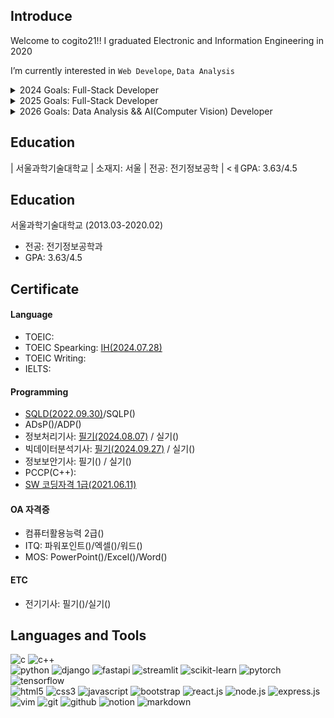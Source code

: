 <main>
  <article>
    <h2>Introduce</h2>
    <div>
      <p>Welcome to cogito21!! I graduated Electronic and Information Engineering in 2020 </p>
      <p>I’m currently interested in <code>Web Develope</code>, <code>Data Analysis</code> </p>
      <details>
        <summary>2024 Goals: Full-Stack Developer</summary>
        <ul>
          <li>정보처리기사(<del>필기</del>/실기)</li>
          <li>빅데이터분석기사(<del>필기</del>/실기)</li>
          <li>TOEIC Speaking(AL)/TOEIC Writing(AL)</li>
          <li>PCCP(Python: Lv4)</li>
          <li>ADsP</li>
        </ul>
      </details>
      <details>
        <summary>2025 Goals: Full-Stack Developer</summary>
        <ul>
          <li>정보보안기사(필기/실기)</li>
          <li>TOEIC(900+)</li>
          <li>PCCP(Java: Lv4)</li>
          <li>리눅스마스터 2급/1급</li>
          <li>네트워크관리사 2급</li>
          <li>ITQ(Word/PowerPoint/Excel) A등급</li>
        </ul>
      </details> 
      <details>
        <summary>2026 Goals: Data Analysis && AI(Computer Vision) Developer</summary>
        <ul>
          <li>SQLP</li>
          <li>ADP</li>
          <li>TOEIC(950+)/TOEIC Speaking(AL)/TOEIC Writing(AL)</li>
          <li>컴퓨터활용능력 2급/1급</li>
          <li>MOS(Word/Excel/PowerPoint/Access)</li>
        </ul>
      </details> 
    </div>
  </article>

  <article>
    <h2>Education</h2>
    <p> | 서울과학기술대학교 | 소재지: 서울 | 전공: 전기정보공학 | 
      <ㅔGPA: 3.63/4.5</p>
  </article>

## Education  

서울과학기술대학교 (2013.03-2020.02)
- 전공: 전기정보공학과
- GPA: 3.63/4.5

<article>
  <h2></h2>
</article>
  
  <article>
    <h2>Certificate</h2>
    <div>
      <h4>Language</h4>
        <ul>
          <li>TOEIC: </li>
          <li>TOEIC Spearking: <a href="./certificate/language/TOEIC_Speaking_20240728_점수.jpg">IH(2024.07.28)</a></li>
          <li>TOEIC Writing: </li>
          <li>IELTS: </li>
        </ul>
    </div>
    <div>
      <h4>Programming</h4>
      <ul>
        <li><a href="./certificate/programming/sqld.png">SQLD(2022.09.30)</a>/SQLP()</li>
        <li>ADsP()/ADP()</li>
        <li>정보처리기사: <a href="./certificate/programming/정처기_202403_필기_합격.png">필기(2024.08.07)</a> / 실기()</li>
        <li>빅데이터분석기사: <a href="./certificate/programming/빅분기_202409_필기_합격.jpg">필기(2024.09.27)</a> / 실기()</li>
        <li>정보보안기사: 필기() / 실기()</li>
        <li>PCCP(C++): </li>
        <li><a href="./certificate/programming/SW코딩자격1급_취득내역서.jpg">SW 코딩자격 1급(2021.06.11)</a></li>
      </ul>
    </div>
    <div>
      <h4>OA 자격증</h4>
      <ul>
        <li>컴퓨터활용능력 2급()</li>
        <li>ITQ: 파워포인트()/엑셀()/워드()</li>
        <li>MOS: PowerPoint()/Excel()/Word()</li>
      </ul>
    </div>
    <div>
      <h4>ETC</h4>
      <ul>
        <li>전기기사: 필기()/실기()</li>
      </ul>
    </div>

  </article>

  <article>
      <h2>Languages and Tools</h2> 
      <div>
        <img alt="c" src="https://img.shields.io/badge/C%20language-%23A8B9CC?style=flat-square&logo=C&logoColor=white" /> </t>
        <img alt="c++" src="https://img.shields.io/badge/C%2B%2B%20-%20%2300599C?style=flat-square&logo=C%2B%2B&logoColor=white" />
      </div>
      <div>
        <img alt="python" src="https://img.shields.io/badge/Python-3776AB?style=flat-square&logo=Python&logoColor=white" /> 
        <img alt="django" src="https://img.shields.io/badge/Django%20-%20%23092E20?style=flat-square&logo=Django&logoColor=white" />
        <img alt="fastapi" src="https://img.shields.io/badge/FastAPI-%23009688?style=flat-square&logo=fastapi&logoColor=white" />
        <img alt="streamlit" src="https://img.shields.io/badge/Streamlit-%23FF4B4B?style=flat-square&logo=streamlit&logoColor=white" />
        <img alt="scikit-learn" src="https://img.shields.io/badge/ScikitLearn-%23F7931E?style=flat-square&logo=scikit-learn&logoColor=white">
        <img alt="pytorch" src="https://img.shields.io/badge/PyTorch%20-%20%23EE4C2C?style=flat-square&logo=Pytorch&logoColor=white" />
        <img alt="tensorflow" src="https://img.shields.io/badge/Tensorflow%20-%20%23FF6F00?style=flat-square&logo=tensorflow&logoColor=white" />
      </div>
      <div>
        <img alt="html5" src="https://img.shields.io/badge/HTML5-E34F26?style=flat-square&logo=HTML5&logoColor=white" /> 
        <img alt="css3" src="https://img.shields.io/badge/CSS3-1572B6?style=flat-square&logo=CSS3&logoColor=white" /> 
        <img alt="javascript" src="https://img.shields.io/badge/JavaScript-F7DF1E?style=flat-square&logo=JavaScript&logoColor=white" />
        <img alt="bootstrap" src="https://img.shields.io/badge/Bootstrap-%237952B3?style=flat-square&logo=bootstrap&logoColor=white" />
        <img alt="react.js" src="https://img.shields.io/badge/React-%2361DAFB?style=flat-square&logo=react&logoColor=white" />
        <img alt="node.js" src="https://img.shields.io/badge/Node-339933?style=flat-square&logo=Node.js&logoColor=white" />
        <img alt="express.js" src="https://img.shields.io/badge/Express%20-%20%23000000?style=flat-square&logo=express&logoColor=white" />
      </div>
  <!--     <div>
        <img alt="arduino" src="https://img.shields.io/badge/Arduino-%2300878F?style=flat-square&logo=arduino&logoColor=white">
        <img alt="raspberry pi" src="https://img.shields.io/badge/Raspberry%20Pi-%23A22846?style=flat-square&logo=raspberrypi&logoColor=white">
        <img alt="linux" src="https://img.shields.io/badge/Linux-%23FCC624?style=flat-square&logo=linux&logoColor=white">
        <img alt="ubuntu" src="https://img.shields.io/badge/Ubuntu-%23E95420?style=flat-square&logo=ubuntu&logoColor=white" />
      </div> -->
      <div>
        <img alt="vim" src="https://img.shields.io/badge/Vim-%23019733?style=flat-square&logo=vim&logoColor=white" />
        <img alt="git" src="https://img.shields.io/badge/Git%20-%20%23F05032?style=flat-square&logo=Git&logoColor=white" />
        <img alt="github" src="https://img.shields.io/badge/GitHub-%23181717?style=flat-square&logo=GitHub&logoColor=white" />
        <img alt="notion" src="https://img.shields.io/badge/Notion%20-%20%23000000?style=flat-square&logo=Notion&logoColor=white" />
        <img alt="markdown" src="https://img.shields.io/badge/Markdown-%23000000?style=flat-square&logo=markdown&logoColor=white" />
      </div>
    </article>


</main>


